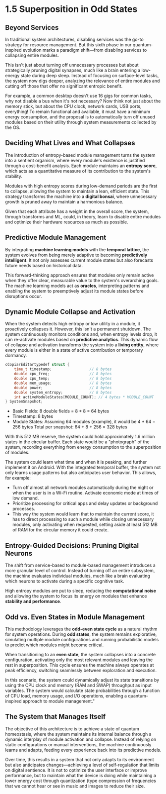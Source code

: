 # 1.5 Superposition in Odd States

## **Beyond Services**

In traditional system architectures, disabling services was the go-to strategy for resource management. But this sixth phase in our quantum-inspired evolution marks a paradigm shift—from disabling services to collapsing entire modules.&#x20;

This isn't just about turning off unnecessary processes but about strategically pruning digital synapses, much like a brain entering a low-energy state during deep sleep. Instead of focusing on surface-level tasks, the system now digs deeper, analyzing the relevance of entire modules and cutting off those that offer no significant entropic benefit.

For example, a common desktop doesn't use 16 gigs for common tasks, why not disable a bus when it's not necessary? Now think not just about the memory stick, but about the CPU clock, network cards, USB ports, everything! To remain functional and available, it must have a minimum energy consumption, and the proposal is to automatically turn off unused modules based on their utility through system measurements collected by the OS.

## **Deciding What Lives and What Collapses**

The introduction of entropy-based module management turns the system into a sentient organism, where every module's existence is justified through a cost-benefit analysis. Each module maintains an **entropy score**, which acts as a quantitative measure of its contribution to the system's stability.&#x20;

Modules with high entropy scores during low-demand periods are the first to collapse, allowing the system to maintain a lean, efficient state. This strategy transforms the machine into a **digital bonsai**, where unnecessary growth is pruned away to maintain a harmonious balance.

Given that each attribute has a weight in the overall score, the system, through transforms and ML, could, in theory, learn to disable entire modules and optimize their hardware resources as much as possible.

## **Predictive Module Management**

By integrating **machine learning models** with the **temporal lattice**, the system evolves from being merely adaptive to becoming **predictively intelligent**. It not only assesses current module states but also forecasts future needs based on historical data.&#x20;

This forward-thinking approach ensures that modules only remain active when they offer clear, measurable value to the system's overarching goals. The machine learning models act as **oracles**, interpreting patterns and enabling the system to preemptively adjust its module states before disruptions occur.

## **Dynamic Module Collapse and Activation**

When the system detects high entropy or low utility in a module, it proactively collapses it. However, this isn't a permanent shutdown. The system continuously monitors conditions and, when entropy levels drop, it can re-activate modules based on **predictive analytics**. This dynamic flow of collapse and activation transforms the system into a **living entity**, where every module is either in a state of active contribution or temporary dormancy.

```c
cCopiarEditartypedef struct {
    time_t timestamp;                 // 8 bytes
    double cpu_freq;                  // 8 bytes
    double cpu_temp;                  // 8 bytes
    double mem_usage;                 // 8 bytes
    double power;                     // 8 bytes
    double system_entropy;            // 8 bytes
    int activeModuleStates[MODULE_COUNT]; // 4 bytes * MODULE_COUNT
} SystemSnapshot;
```

* Basic Fields: 8 double fields = 8 \* 8 = 64 bytes&#x20;
* Timestamp: 8 bytes&#x20;
* Module States: Assuming 64 modules (example), it would be 4 \* 64 = 256 bytes Total per snapshot: 64 + 8 + 256 = 328 bytes

With this 512 MB reserve, the system could hold approximately 1.6 million states in the circular buffer. Each state would be a "photograph" of the system, recording everything from energy consumption to the superposition of modules.

The system could learn what time and when it is peaking, and further implement it on Android. With the integrated temporal buffer, the system not only learns usage patterns but also anticipates user behavior. This allows, for example:

* Turn off almost all network modules automatically during the night or when the user is in a Wi-Fi routine. Activate economic mode at times of low demand.&#x20;
* Prioritize processing for critical apps and delay updates or background processes.
* This way the system would learn that to maintain the current score, it has to direct processing to such a module while closing unnecessary modules, only activating when requested, setting aside at least 512 MB of RAM for the circular memory it could create.

## **Entropy-Guided Decisions: Pruning Digital Neurons**

The shift from service-based to module-based management introduces a more granular level of control. Instead of turning off an entire subsystem, the machine evaluates individual modules, much like a brain evaluating which neurons to activate during a specific cognitive task.&#x20;

High entropy modules are put to sleep, reducing the **computational noise** and allowing the system to focus its energy on modules that enhance **stability and performance**.

## **Odd vs. Even States in Module Management**

This methodology leverages the **odd-even state cycle** as a natural rhythm for system operations. During **odd states**, the system remains explorative, simulating multiple module configurations and running probabilistic models to predict which modules might become critical.&#x20;

When transitioning to an **even state**, the system collapses into a concrete configuration, activating only the most relevant modules and leaving the rest in superposition. This cycle ensures the machine always operates at peak efficiency, switching seamlessly between exploration and execution.

In this scenario, the system could dynamically adjust its state transitions by using the CPU clock and memory (RAM and SWAP) throughput as input variables. The system would calculate state probabilities through a function of CPU load, memory usage, and I/O operations, enabling a quantum-inspired approach to module management."

## **The System that Manages Itself**

The objective of this architecture is to achieve a state of quantum homeostasis, where the system maintains its internal balance through a dynamic interplay of module activation and collapse. Instead of relying on static configurations or manual interventions, the machine continuously learns and adapts, feeding every experience back into its predictive models.&#x20;

Over time, this results in a system that not only adapts to its environment but also anticipates changes—achieving a level of self-regulation that limits on digital sentience. It is not to optimize the user interface or improve performance, but to maintain what the device is doing while maintaining a lower energy cost through quantization (type compression of frequencies that we cannot hear or see in music and images to reduce their size.
